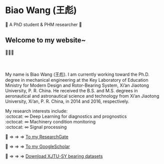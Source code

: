# **Biao Wang (王彪)**

:star2: A PhD student & PHM researcher :star2:

## Welcome to my website~ 
:clap::clap::clap:  
&emsp;  
&emsp;  
&emsp;  
My name is Biao Wang (王彪). I am currently working toward the Ph.D. degree in mechanical engineering at the Key Laboratory of Education Ministry for Modern Design and Rotor-Bearing System, Xi’an Jiaotong University, P. R. China. He received the B.S. and M.S. degrees in aeronautical and astronautical science and technology from Xi’an Jiaotong University, Xi’an, P. R. China, in 2014 and 2016, respectively.

My research interests include:  
:octocat: &infin; Deep Learning for diagnostics and prognostics  
:octocat: &infin; Machinery condition monitoring  
:octocat: &infin; Signal processing  

:rocket: &rArr; &rArr; &rArr; [To my ResearchGate](https://www.researchgate.net/profile/Biao_Wang39)  

:rocket: &rArr; &rArr; &rArr; [To my GoogleScholar](https://scholar.google.com/citations?hl=zh-CN&user=yUQBEjAAAAAJ)  

:rocket: &rArr; &rArr; &rArr; [Download XJTU-SY bearing datasets](http://biaowang.tech/xjtu-sy-bearing-datasets/)
